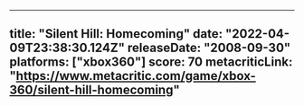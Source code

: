 
---
title: "Silent Hill: Homecoming"
date: "2022-04-09T23:38:30.124Z"
releaseDate: "2008-09-30"
platforms: ["xbox360"]
score: 70
metacriticLink: "https://www.metacritic.com/game/xbox-360/silent-hill-homecoming"
---
